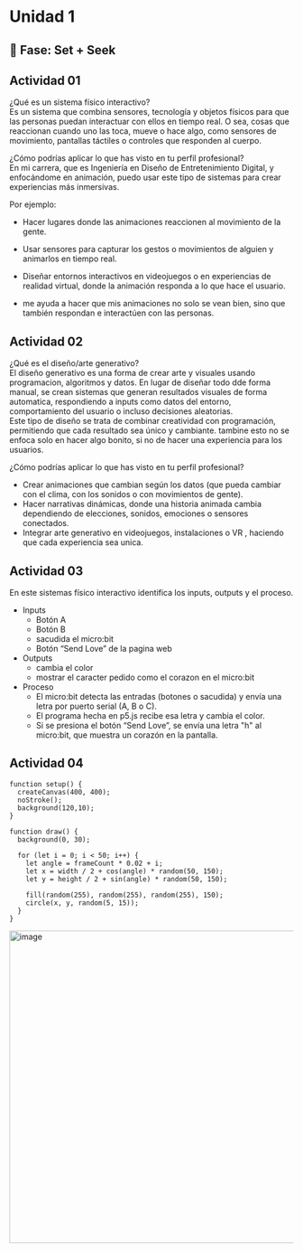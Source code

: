 # Unidad 1

## 🔎 Fase: Set + Seek 

## Actividad 01
¿Qué es un sistema físico interactivo?  
Es un sistema que combina sensores, tecnología y objetos físicos para que las personas puedan interactuar con ellos en tiempo real. O sea, cosas que reaccionan cuando uno las toca, mueve o hace algo, como sensores de movimiento, pantallas táctiles o controles que responden al cuerpo.  

¿Cómo podrías aplicar lo que has visto en tu perfil profesional?  
En mi carrera, que es Ingeniería en Diseño de Entretenimiento Digital, y enfocándome en animación, puedo usar este tipo de sistemas para crear experiencias más inmersivas.

Por ejemplo:  
- Hacer lugares donde las animaciones reaccionen al movimiento de la gente.

- Usar sensores para capturar los gestos o movimientos de alguien y animarlos en tiempo real.

- Diseñar entornos interactivos en videojuegos o en experiencias de realidad virtual, donde la animación responda a lo que hace el usuario.
  
- me ayuda a hacer que mis animaciones no solo se vean bien, sino que también respondan e interactúen con las personas.

## Actividad 02

¿Qué es el diseño/arte generativo?  
El diseño generativo es una forma de crear arte y visuales usando programacion, algoritmos y datos. En lugar de diseñar todo dde forma manual, se crean sistemas que generan resultados visuales de forma automatica, respondiendo a inputs como datos del entorno, comportamiento del usuario o incluso decisiones aleatorias.  
Este tipo de diseño se trata de combinar creatividad con programación, permitiendo que cada resultado sea único y cambiante. tambine esto no se enfoca solo en hacer algo bonito, si no de hacer una experiencia para los usuarios.  


¿Cómo podrías aplicar lo que has visto en tu perfil profesional?  

- Crear animaciones que cambian según los datos (que pueda cambiar con el clima, con los sonidos o con movimientos de gente).    
- Hacer narrativas dinámicas, donde una historia animada cambia dependiendo de elecciones, sonidos, emociones o sensores conectados.  
- Integrar arte generativo en videojuegos, instalaciones  o VR , haciendo que cada experiencia sea unica.  

## Actividad 03

En este sistemas físico interactivo identifica los inputs, outputs y el proceso.  
- Inputs
  - Botón A
  - Botón B
  - sacudida el micro:bit
  - Botón “Send Love” de la pagina web
- Outputs
  - cambia el color
  - mostrar el caracter pedido como el corazon en el micro:bit
- Proceso
  - El micro:bit detecta las entradas (botones o sacudida) y envía una letra por puerto serial (A, B o C).
  - El programa hecha en p5.js recibe esa letra y cambia el color.
  - Si se presiona el botón “Send Love”, se envía una letra "h" al micro:bit, que muestra un corazón en la pantalla.

## Actividad 04
```
function setup() {
  createCanvas(400, 400);
  noStroke();
  background(120,10);
}

function draw() {
  background(0, 30); 

  for (let i = 0; i < 50; i++) {
    let angle = frameCount * 0.02 + i;
    let x = width / 2 + cos(angle) * random(50, 150);
    let y = height / 2 + sin(angle) * random(50, 150);

    fill(random(255), random(255), random(255), 150);
    circle(x, y, random(5, 15));
  }
}
```
<img width="783" height="553" alt="image" src="https://github.com/user-attachments/assets/31bda173-7775-418d-9b2f-255342531dd3" />
